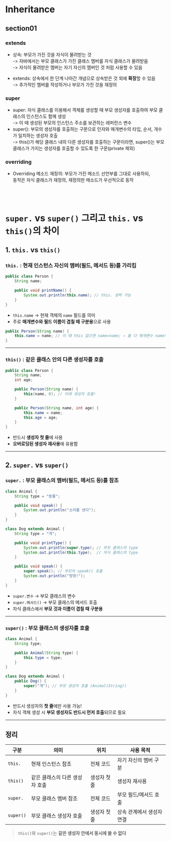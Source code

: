 # Inheritance
## section01
### extends
- 상속: 부모가 가진 것을 자식이 물려받는 것 <br>
    -> 자바에서는 부모 클래스가 가진 클래스 멤버를 자식 클래스가 물려받음 <br>
    -> 자식이 물려받은 멤버는 자기 자신의 멤버인 것 처럼 사용할 수 있음 <br>

- extends: 상속에서 한 단계 나아간 개념으로 상속받은 것 외에 **확장**할 수 있음 <br>
    -> 추가적인 멤버를 작성하거나 부모가 가진 것을 재정의 <br>


### super
- super: 자식 클래스를 이용해서 객체를 생성할 때 부모 생성자를 호출하여 부모 클래스의 인스턴스도 함께 생성 <br>
    -> 이 때 생성된 부모의 인스턴스 주소를 보관하는 레퍼런스 변수
- super(): 부모의 생성자를 호출하는 구문으로 인자와 매개변수의 타입, 순서, 개수가 일치하는 생성자 호출 <br>
    -> this()가 해당 클래스 내의 다른 생성자를 호출하는 구문이라면,
    super()는 부모 클래스가 가지는 생성자를 호출할 수 있도록 한 구문(private 제외)

### overriding
- Overriding 메소드 재정의: 부모가 가진 메소드 선언부를 그대로 사용하되, <br>
동작은 자식 클래스가 재정의, 재정의한 메소드가 우선적으로 동작

<br><br>

# `super.` vs `super()` 그리고 `this.` vs `this()`의 차이


## 1. `this.` vs `this()`

### `this.` : **현재 인스턴스 자신의 멤버(필드, 메서드 등)를 가리킴**

```java
public class Person {
    String name;

    public void printName() {
        System.out.println(this.name); // this. 생략 가능
    }
}
```

* `this.name` → 현재 객체의 `name` 필드를 의미
* 주로 **매개변수와 필드 이름이 겹칠 때 구분용**으로 사용

```java
public Person(String name) {
    this.name = name; // 이 때 this 없으면 name=name; → 둘 다 매개변수 name이 돼버림
}
```

---

### `this()` : **같은 클래스 안의 **다른 생성자**를 호출**

```java
public class Person {
    String name;
    int age;

    public Person(String name) {
        this(name, 0); // 아래 생성자 호출!
    }

    public Person(String name, int age) {
        this.name = name;
        this.age = age;
    }
}
```

* 반드시 **생성자 첫 줄**에 사용
* **오버로딩된 생성자 재사용**에 유용함

---

## 2. `super.` vs `super()`

### `super.` : **부모 클래스의 멤버(필드, 메서드 등)를 참조**

```java
class Animal {
    String type = "동물";

    public void speak() {
        System.out.println("소리를 낸다");
    }
}

class Dog extends Animal {
    String type = "개";

    public void printType() {
        System.out.println(super.type); // 부모 클래스의 type
        System.out.println(this.type);  // 자식 클래스의 type
    }

    public void speak() {
        super.speak(); // 부모의 speak() 호출
        System.out.println("멍멍!");
    }
}
```

* `super.변수` → 부모 클래스의 변수
* `super.메서드()` → 부모 클래스의 메서드 호출
* 자식 클래스에서 **부모 것과 이름이 겹칠 때 구분용**

---

### `super()` : **부모 클래스의 생성자를 호출**

```java
class Animal {
    String type;

    public Animal(String type) {
        this.type = type;
    }
}

class Dog extends Animal {
    public Dog() {
        super("개"); // 부모 생성자 호출 (Animal(String))
    }
}
```

* 반드시 생성자의 **첫 줄**에만 사용 가능!
* 자식 객체 생성 시 **부모 생성자도 반드시 먼저 호출**되므로 필요

---

## 정리

| 구분        | 의미                | 위치      | 사용 목적          |
| --------- | ----------------- | ------- | -------------- |
| `this.`   | 현재 인스턴스 참조        | 전체 코드   | 자기 자신의 멤버 구분   |
| `this()`  | 같은 클래스의 다른 생성자 호출 | 생성자 첫 줄 | 생성자 재사용        |
| `super.`  | 부모 클래스 멤버 참조      | 전체 코드   | 부모 필드/메서드 호출   |
| `super()` | 부모 클래스 생성자 호출     | 생성자 첫 줄 | 상속 관계에서 생성자 연결 |


> `this()`와 `super()`는 **같은 생성자 안에서 동시에 쓸 수 없다**
